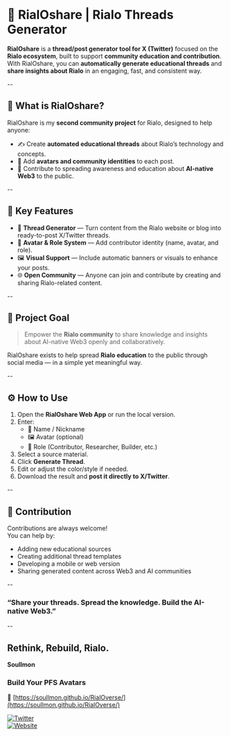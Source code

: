 # 🌌 RialOshare | Rialo Threads Generator

**RialOshare** is a **thread/post generator tool for X (Twitter)** focused on the **Rialo ecosystem**, built to support **community education and contribution**.  
With RialOshare, you can **automatically generate educational threads** and **share insights about Rialo** in an engaging, fast, and consistent way.

--

## 🚀 What is RialOshare?
RialOshare is my **second community project** for Rialo, designed to help anyone:
- ✍️ Create **automated educational threads** about Rialo’s technology and concepts.  
- 🎨 Add **avatars and community identities** to each post.  
- 🤝 Contribute to spreading awareness and education about **AI-native Web3** to the public.

--

## 🧩 Key Features
- 🧵 **Thread Generator** — Turn content from the Rialo website or blog into ready-to-post X/Twitter threads.  
- 🪪 **Avatar & Role System** — Add contributor identity (name, avatar, and role).  
- 🖼️ **Visual Support** — Include automatic banners or visuals to enhance your posts.  
- 🌐 **Open Community** — Anyone can join and contribute by creating and sharing Rialo-related content.  

--

## 🎯 Project Goal
> Empower the **Rialo community** to share knowledge and insights about AI-native Web3 openly and collaboratively.

RialOshare exists to help spread **Rialo education** to the public through social media — in a simple yet meaningful way.

--

## ⚙️ How to Use
1. Open the **RialOshare Web App** or run the local version.  
2. Enter:
   - 🪪 Name / Nickname  
   - 🖼️ Avatar (optional)  
   - 🧩 Role (Contributor, Researcher, Builder, etc.)  
3. Select a source material.  
4. Click **Generate Thread**.  
5. Edit or adjust the color/style if needed.  
6. Download the result and **post it directly to X/Twitter**.  

--

## 🤝 Contribution
Contributions are always welcome!  
You can help by:
- Adding new educational sources  
- Creating additional thread templates  
- Developing a mobile or web version  
- Sharing generated content across Web3 and AI communities  

--

### “Share your threads. Spread the knowledge. Build the AI-native Web3.”

--

## Rethink, Rebuild, Rialo.  

**Soullmon**

### Build Your PFS Avatars  
🔗 [https://soullmon.github.io/RialOverse/](https://soullmon.github.io/RialOverse/)

[![Twitter](https://img.shields.io/badge/Twitter-%40soullmon-1DA1F2?style=for-the-badge&logo=twitter&logoColor=white)](https://x.com/soullmon_)  
[![Website](https://img.shields.io/badge/Website-soullmon-0A66C2?style=for-the-badge&logo=google-chrome&logoColor=white)](https://soullmon.github.io/portfolio/)

